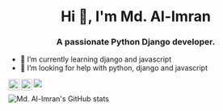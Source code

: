 <link rel="stylesheet" href="https://cdn.jsdelivr.net/gh/devicons/devicon@v2.11.0/devicon.min.css">
<h1 align="center">Hi 👋, I'm Md. Al-Imran</h1>
<h3 align="center">A passionate Python Django developer. </h3>

- 🌱 I’m currently learning django and javascript
- 🤔 I’m looking for help with python, django and javascript


<img align="left" alt="Imran | Twitter" width="22px" src="https://cdn.jsdelivr.net/npm/simple-icons@v3/icons/twitter.svg" />
<img align="left" alt="Imran | LinkedIn" width="22px" src="https://cdn.jsdelivr.net/npm/simple-icons@v3/icons/linkedin.svg" />

<a href="https://github.com/imraan024">
  <img align="center" src="https://github-readme-stats.vercel.app/api/top-langs/?username=imraan024&theme=dark&hide_langs_below=1" />
</a>

![Md. Al-Imran's GitHub stats](https://github-readme-stats.vercel.app/api?username=imraan024&show_icons=true&theme=radical)


